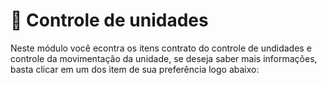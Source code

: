 # 📝 Controle de unidades

Neste módulo você econtra os itens contrato do controle de undidades e controle da movimentação da unidade, se deseja saber mais informações, basta clicar em um dos item de sua preferência logo abaixo:

